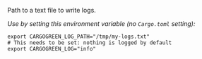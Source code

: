 Path to a text file to write logs.

*Use by setting this environment variable (no `Cargo.toml` setting):*
```shell
export CARGOGREEN_LOG_PATH="/tmp/my-logs.txt"
# This needs to be set: nothing is logged by default
export CARGOGREEN_LOG="info"
```

